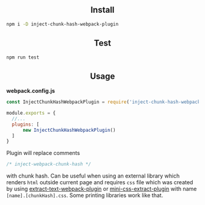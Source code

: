 <h2 align="center">Install</h2>

```bash
npm i -D inject-chunk-hash-webpack-plugin
```

<h2 align="center">Test</h2>

```bash
npm run test
```

<h2 align="center">Usage</h2>

**webpack.config.js**
```js
const InjectChunkHashWebpackPlugin = require('inject-chunk-hash-webpack-plugin')

module.exports = {
  //...
  plugins: [
      new InjectChunkHashWebpackPlugin()
  ]
}
```

Plugin will replace comments
```js
/* inject-webpack-chunk-hash */
```
with chunk hash.
Can be useful when using an external library which renders `html` outside current page and requires `css` file which was created by using [extract-text-webpack-plugin](https://github.com/webpack-contrib/extract-text-webpack-plugin) or [mini-css-extract-plugin](https://github.com/webpack-contrib/mini-css-extract-plugin) with name `[name].[chunkHash].css`. Some printing libraries work like that.